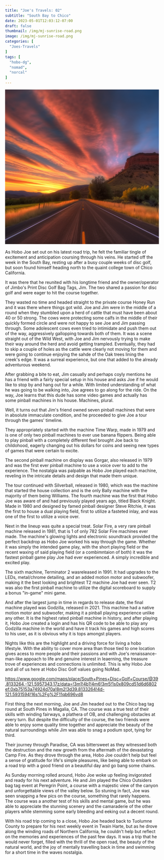 ```yaml
---
title: "Joe's Travels: 02"
subtitle: "South Bay to Chico"
date: 2023-05-01T12:03:12-07:00
draft: false
thumbnail: /img/mj-sunrise-road.png
image: /img/mj-sunrise-road.png
categories: [
  "Joes-Travels"
]
tags: [
  "hobo-dg",
  "nomad",
  "norcal"
]
---
```

![The sunrises on the open road giving off a purple and orange sky with striped clouds](/img/mj-sunrise-road.png)

As Hobo Joe set out on his latest road trip, he felt the familiar tingle of excitement and anticipation coursing through his veins. He started off the week in the South Bay, resting up after a busy couple weeks of disc golf, but soon found himself heading north to the quaint college town of Chico California.

It was there that he reunited with his longtime friend and the owner/operator of Jimbo's Print Disc Golf Bag Tags, Jim. The two shared a passion for disc golf and were eager to hit the course together.

They wasted no time and headed straight to the private course Honey Run and it was there where things got wild. Joe and Jim were in the middle of a round when they stumbled upon a herd of cattle that must have been about 40 or 50 strong. The cows were protecting some calfs in the middle of their quickly formed circle and were not happy to see Joe and Jim passing through. Some adolescent cows even tried to intimidate and push them out of the way, aggressively gallopping towards both of them. It was a scene straight out of the Wild West, with Joe and Jim nervously trying to make their way around the herd and avoid getting trampled. Eventually, they had to skip a couple of holes as the cattle were clearly not moving for them and were going to continue enjoying the sahde of the Oak trees lining the creek's edge. It was a surreal experience, but one that added to the already adventurous weekend.

After grabbing a bite to eat, Jim casually and perhaps coyly mentions he has a friend with a fairly special setup in his house and asks Joe if he would like to stop by and hang out for a while. With limited understanding of what he was going to be walking into, Joe agrees to go along for the ride. On the way, Joe learns that this dude has some video games and actually has some pinball machines in his house. Machines, plural.

Well, it turns out that Jim's friend owned seven pinball machines that were in absolute immaculate condition, and he proceeded to give Joe a tour through the games' timeline.

They appropriately started with the machine Time Warp, made in 1979 and is one of only two pinball machines to ever use banana flippers. Being able to play pinball with a completely different feel brought Joe back to childohood, eagerly changing out his dollars for coins and seeing new types of games that were certain to excite.

The second pinball machine on display was Gorgar, also released in 1979 and was the first ever pinball machine to use a voice over to add to the experience. The nostalgia was palpable as Hobo Joe played each machine, reveling in the intricate details and design that made them unique.

The tour continued with Silverball, released in 1980, which was the machine that started the house collection and is the only Bally machine with the majority of them being Williams. The fourth machine was the first that Hobo Joe was aware of and had previously played years ago, titled Black Knight. Made in 1980 and designed by famed pinball designer Steve Ritchie, it was the first to house a dual playing field, first to utilize a fasteted inlay, and was one of the first to utilize a voice over.

Next in the lineup was quite a special treat. Solar Fire, a very rare pinball machine released in 1981, that is 1 of only 782 Solar Fire machines ever made. The machine's glowing lights and electronic soundtrack provided the perfect backdrop as Hobo Joe worked his way through the game. Whether it was simply the intended game play, with the short playing field or the recent waxing of said playing field (or a combimntaion of both) it was the fastest pinball game play Joe had ever experienced. A simply incredible and excited play.

The sixth machine, Terminator 2 wasreleased in 1991. It had upgrades to the LEDs, metal/chrome detailing, and an added motion motor and subwoofer, making it the best looking and brightest T2 machine Joe had ever seen. T2 was also the first pinball machine to utilize the digital scoreboard to supply a bonus "in-game" mini game.

And after the largest jump in time in regards to release date, the final machine played was Godzilla, released in 2021. This machine had a native motion motor and subwoofer, making it a pinball playing experience unlike any other. It is the highest rated pinball machine in history, and after playing it, Hobo Joe created a login and has his QR code to be able to play any Godzilla machine in the world and have it track his games and high scores to his user, as it is obvious why it is tops amongst players.

Nights like this are the highlight and a driving force for living a hobo lifestyle. With the ability to cover more area than those tied to one location gives acess to more people and their passions and with Joe's renaissance-man-like appoach to life and genuine interest in leaerning, the treasure trove of experiences and connections is unlimited. This is why Hobo Joe and all of us here at Hobo Disc Golf values going NoMad.

https://www.google.com/maps/place/South+Pines+Disc+Golf+Course/@39.8133264,-121.5957343,17z/data=!3m1!4b1!4m6!3m5!1s0x809cd51d6d6802ef:0xb75153a74924d70a!8m2!3d39.8133264!4d-121.5931594!16s%2Fg%2F11qb696vd8

First thing the next morning, Joe and Jim headed out to the Chico bag tag round at South Pines in Magalia, CA. The course was a true test of their skills with winding fairways, a plathera of OB, and challenging obstacles at every turn. But despite the difficulty of the course, the two friends were able to enjoy some quality time together and appreciate the beauty of the natural surroundings while Jim was able to snag a podium spot, tying for third.

Their journey through Paradise, CA was bittersweet as they witnessed both the destruction and the new growth from the aftermath of the devastating Camp Fire. As they drove through the area, Hobo Joe couldn't help but feel a sense of gratitude for life's simple pleasures, like being able to embark on a road trip with a good friend on a beautiful day and go bang some chains. 

As Sunday morning rolled around, Hobo Joe woke up feeling invigorated and ready for his next adventure. He and Jim played the Chico Outsiders bag tag event at Peregrin Point, a course with a majestic view of the canyon and unforgettable views of the valley below. So stuning in fact, Joe was seen snapping a few pics on the course, something that rarely happens. The course was a another test of his skills and mental game, but he was able to appreciate the stunning scenery and the camaraderie of the other players while stemming some early bleeding and eeking out a decent round.

With his road trip coming to a close, Hobo Joe headed back to Tuolumne County to prepare for his next weekly event in Twain Harte, but as he drove along the winding roads of Northern California, he couldn't help but reflect on the memories and experiences of the past few days. It was a trip that he would never forget, filled with the thrill of the open road, the beauty of the natural world, and the joy of mentally travelling back in time and swimming for a short time in the waves nostalgia.
